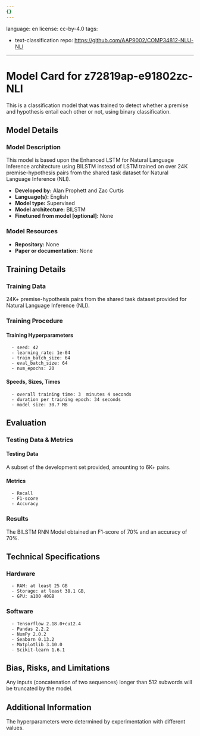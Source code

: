 ```yaml
---
{}
---
```

language: en
license: cc-by-4.0
tags:
- text-classification
repo: https://github.com/AAP9002/COMP34812-NLU-NLI

---

# Model Card for z72819ap-e91802zc-NLI

<!-- Provide a quick summary of what the model is/does. -->

This is a classification model that was trained to detect whether a premise and hypothesis entail each other or not, using binary classification.


## Model Details

### Model Description

<!-- Provide a longer summary of what this model is. -->

This model is based upon the Enhanced LSTM for Natural Language Inference architecture using BILSTM instead of LSTM trained on over 24K premise-hypothesis pairs from the shared task dataset for Natural Language Inference (NLI).

- **Developed by:** Alan Prophett and Zac Curtis
- **Language(s):** English
- **Model type:** Supervised
- **Model architecture:** BILSTM
- **Finetuned from model [optional]:** None

### Model Resources

<!-- Provide links where applicable. -->

- **Repository:** None
- **Paper or documentation:** None

## Training Details

### Training Data

<!-- This is a short stub of information on the training data that was used, and documentation related to data pre-processing or additional filtering (if applicable). -->

24K+ premise-hypothesis pairs from the shared task dataset provided for Natural Language Inference (NLI).

### Training Procedure

<!-- This relates heavily to the Technical Specifications. Content here should link to that section when it is relevant to the training procedure. -->

#### Training Hyperparameters

<!-- This is a summary of the values of hyperparameters used in training the model. -->


      - seed: 42
      - learning_rate: 1e-04
      - train_batch_size: 64
      - eval_batch_size: 64
      - num_epochs: 20
      

#### Speeds, Sizes, Times

<!-- This section provides information about how roughly how long it takes to train the model and the size of the resulting model. -->


      - overall training time: 3  minutes 4 seconds
      - duration per training epoch: 34 seconds
      - model size: 30.7 MB

## Evaluation

<!-- This section describes the evaluation protocols and provides the results. -->

### Testing Data & Metrics

#### Testing Data

<!-- This should describe any evaluation data used (e.g., the development/validation set provided). -->

A subset of the development set provided, amounting to 6K+ pairs.

#### Metrics

<!-- These are the evaluation metrics being used. -->


      - Recall
      - F1-score
      - Accuracy

### Results

The BILSTM RNN Model obtained an F1-score of 70% and an accuracy of 70%.

## Technical Specifications

### Hardware


      - RAM: at least 25 GB
      - Storage: at least 38.1 GB,
      - GPU: a100 40GB

### Software


      - Tensorflow 2.18.0+cu12.4
      - Pandas 2.2.2
      - NumPy 2.0.2
      - Seaborn 0.13.2
      - Matplotlib 3.10.0
      - Scikit-learn 1.6.1

## Bias, Risks, and Limitations

<!-- This section is meant to convey both technical and sociotechnical limitations. -->

Any inputs (concatenation of two sequences) longer than
      512 subwords will be truncated by the model.

## Additional Information

<!-- Any other information that would be useful for other people to know. -->

The hyperparameters were determined by experimentation
      with different values.
